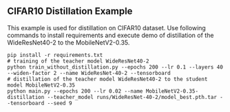## CIFAR10 Distillation Example
This example is used for distillation on CIFAR10 dataset. Use following commands to install requirements and execute demo of distillation of the WideResNet40-2 to the MobileNetV2-0.35.

```shell
pip install -r requirements.txt
# training of the teacher model WideResNet40-2
python train_without_distillation.py --epochs 200 --lr 0.1 --layers 40 --widen-factor 2 --name WideResNet-40-2 --tensorboard
# distillation of the teacher model WideResNet40-2 to the student model MobileNetV2-0.35
python main.py --epochs 200 --lr 0.02 --name MobileNetV2-0.35-distillation --teacher_model runs/WideResNet-40-2/model_best.pth.tar --tensorboard --seed 9 
```